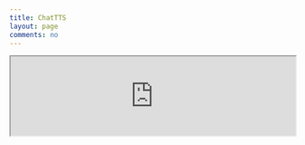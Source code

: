 ```yaml
---
title: ChatTTS
layout: page
comments: no
---
```

<iframe style="margin-top:0em; margin-bottom:0em; margin-right:0em; margin-left:0em; width: 100%; height: 10em; frameborder="0"" src="https://b.deembear.top"></iframe>
